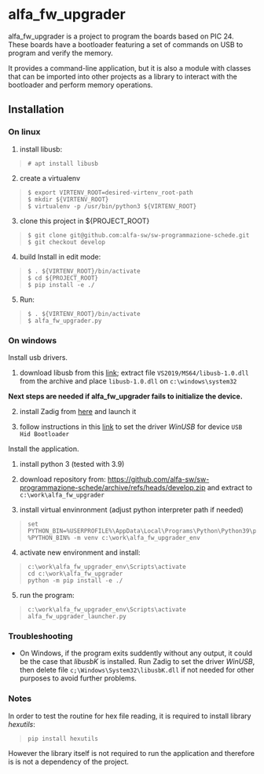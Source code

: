 # alfa_fw_upgrader
alfa_fw_upgrader is a project to program the boards based on PIC 24.
These boards have a bootloader featuring a set of commands on USB to program
and verify the memory.  

It provides a command-line application, but it is also a module with classes
that can be imported into other projects as a library to interact with
the bootloader and perform memory operations.

## Installation

### On linux

1. install libusb:
>     # apt install libusb

2. create a virtualenv 
>     $ export VIRTENV_ROOT=desired-virtenv_root-path
>     $ mkdir ${VIRTENV_ROOT}
>     $ virtualenv -p /usr/bin/python3 ${VIRTENV_ROOT}

3. clone this project in ${PROJECT_ROOT}
>     $ git clone git@github.com:alfa-sw/sw-programmazione-schede.git
>     $ git checkout develop

4. build Install in edit mode:
>     $ . ${VIRTENV_ROOT}/bin/activate
>     $ cd ${PROJECT_ROOT}
>     $ pip install -e ./

5. Run:
>     $ . ${VIRTENV_ROOT}/bin/activate
>     $ alfa_fw_upgrader.py

### On windows

Install usb drivers.

1. download libusb from this [link](https://github.com/libusb/libusb/releases/download/v1.0.24/libusb-1.0.24.7z);
   extract file `VS2019/MS64/libusb-1.0.dll` from the archive and place 
   `libusb-1.0.dll` on `c:\windows\system32`

 **Next steps are needed if alfa_fw_upgrader fails to initialize the device.**

2. install Zadig from [here](https://zadig.akeo.ie/) and launch it

3. follow instructions in this [link](https://github.com/pbatard/libwdi/wiki/Zadig)
   to set the driver *WinUSB* for device `USB Hid Bootloader`


Install the application.

1. install python 3 (tested with 3.9)

2. download repository from:
   https://github.com/alfa-sw/sw-programmazione-schede/archive/refs/heads/develop.zip
   and extract to `c:\work\alfa_fw_upgrader`

3. install virtual envinronment (adjust python interpreter path if needed)
>     set PYTHON_BIN=%USERPROFILE%\AppData\Local\Programs\Python\Python39\python.exe
>     %PYTHON_BIN% -m venv c:\work\alfa_fw_upgrader_env

4. activate new environment and install:
>     c:\work\alfa_fw_upgrader_env\Scripts\activate   
>     cd c:\work\alfa_fw_upgrader
>     python -m pip install -e ./

5. run the program:
>     c:\work\alfa_fw_upgrader_env\Scripts\activate   
>     alfa_fw_upgrader_launcher.py

### Troubleshooting

- On Windows, if the program exits suddently without any output, it could be the case that
  *libusbK* is installed. Run Zadig to set the driver *WinUSB*, then delete file 
  `c;\Windows\System32\libusbK.dll` if not needed for other purposes to avoid
  further problems.

### Notes
In order to test the routine for hex file reading, it is required to install 
library *hexutils*:

>     pip install hexutils

However the library itself is not required to run the application and therefore
is is not a dependency of the project.

